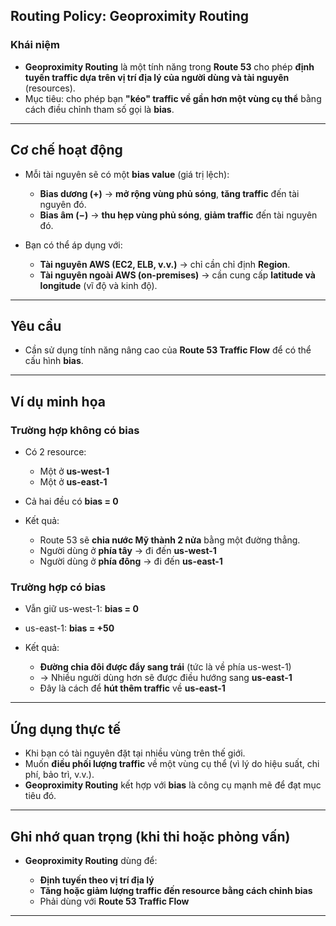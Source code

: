 ## **Routing Policy: Geoproximity Routing**

### **Khái niệm**

* **Geoproximity Routing** là một tính năng trong **Route 53** cho phép **định tuyến traffic dựa trên vị trí địa lý của người dùng và tài nguyên** (resources).
* Mục tiêu: cho phép bạn **"kéo" traffic về gần hơn một vùng cụ thể** bằng cách điều chỉnh tham số gọi là **bias**.

---

## **Cơ chế hoạt động**

* Mỗi tài nguyên sẽ có một **bias value** (giá trị lệch):

  * **Bias dương (+)** → **mở rộng vùng phủ sóng**, **tăng traffic** đến tài nguyên đó.
  * **Bias âm (−)** → **thu hẹp vùng phủ sóng**, **giảm traffic** đến tài nguyên đó.
* Bạn có thể áp dụng với:

  * **Tài nguyên AWS (EC2, ELB, v.v.)** → chỉ cần chỉ định **Region**.
  * **Tài nguyên ngoài AWS (on-premises)** → cần cung cấp **latitude và longitude** (vĩ độ và kinh độ).

---

## **Yêu cầu**

* Cần sử dụng tính năng nâng cao của **Route 53 Traffic Flow** để có thể cấu hình **bias**.

---

## **Ví dụ minh họa**

### **Trường hợp không có bias**

* Có 2 resource:

  * Một ở **us-west-1**
  * Một ở **us-east-1**
* Cả hai đều có **bias = 0**
* Kết quả:

  * Route 53 sẽ **chia nước Mỹ thành 2 nửa** bằng một đường thẳng.
  * Người dùng ở **phía tây** → đi đến **us-west-1**
  * Người dùng ở **phía đông** → đi đến **us-east-1**

### **Trường hợp có bias**

* Vẫn giữ us-west-1: **bias = 0**
* us-east-1: **bias = +50**
* Kết quả:

  * **Đường chia đôi được đẩy sang trái** (tức là về phía us-west-1)
  * → Nhiều người dùng hơn sẽ được điều hướng sang **us-east-1**
  * Đây là cách để **hút thêm traffic** về **us-east-1**

---

## **Ứng dụng thực tế**

* Khi bạn có tài nguyên đặt tại nhiều vùng trên thế giới.
* Muốn **điều phối lượng traffic** về một vùng cụ thể (vì lý do hiệu suất, chi phí, bảo trì, v.v.).
* **Geoproximity Routing** kết hợp với **bias** là công cụ mạnh mẽ để đạt mục tiêu đó.

---

## **Ghi nhớ quan trọng (khi thi hoặc phỏng vấn)**

* **Geoproximity Routing** dùng để:

  * **Định tuyến theo vị trí địa lý**
  * **Tăng hoặc giảm lượng traffic đến resource bằng cách chỉnh bias**
  * Phải dùng với **Route 53 Traffic Flow**

---
